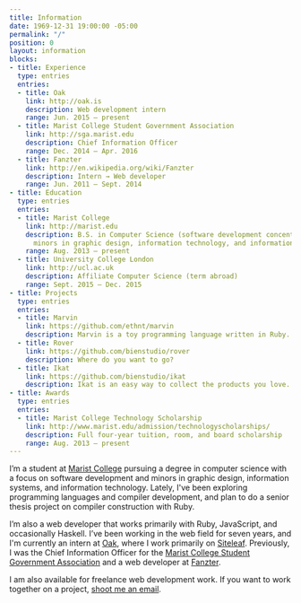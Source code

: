 ```yaml
---
title: Information
date: 1969-12-31 19:00:00 -05:00
permalink: "/"
position: 0
layout: information
blocks:
- title: Experience
  type: entries
  entries:
  - title: Oak
    link: http://oak.is
    description: Web development intern
    range: Jun. 2015 – present
  - title: Marist College Student Government Association
    link: http://sga.marist.edu
    description: Chief Information Officer
    range: Dec. 2014 – Apr. 2016
  - title: Fanzter
    link: http://en.wikipedia.org/wiki/Fanzter
    description: Intern → Web developer
    range: Jun. 2011 – Sept. 2014
- title: Education
  type: entries
  entries:
  - title: Marist College
    link: http://marist.edu
    description: B.S. in Computer Science (software development concentration), with
      minors in graphic design, information technology, and information systems
    range: Aug. 2013 – present
  - title: University College London
    link: http://ucl.ac.uk
    description: Affiliate Computer Science (term abroad)
    range: Sept. 2015 – Dec. 2015
- title: Projects
  type: entries
  entries:
  - title: Marvin
    link: https://github.com/ethnt/marvin
    description: Marvin is a toy programming language written in Ruby.
  - title: Rover
    link: https://github.com/bienstudio/rover
    description: Where do you want to go?
  - title: Ikat
    link: https://github.com/bienstudio/ikat
    description: Ikat is an easy way to collect the products you love.
- title: Awards
  type: entries
  entries:
  - title: Marist College Technology Scholarship
    link: http://www.marist.edu/admission/technologyscholarships/
    description: Full four-year tuition, room, and board scholarship
    range: Aug. 2013 – present
---
```


I’m a student at [Marist College](http://marist.edu) pursuing a degree in computer science with a focus on software development and minors in graphic design, information systems, and information technology. Lately, I've been exploring programming languages and compiler development, and plan to do a senior thesis project on compiler construction with Ruby.

I’m also a web developer that works primarily with Ruby, JavaScript, and occasionally Haskell. I’ve been working in the web field for seven years, and I'm currently an intern at [Oak](http://oak.is), where I work primarily on [Siteleaf](http://siteleaf.com). Previously, I was the Chief Information Officer for the [Marist College Student Government Association](http://sga.marist.edu) and a web developer at [Fanzter](http://en.wikipedia.org/wiki/Fanzter).

I am also available for freelance web development work. If you want to work together on a project, [shoot me an email](mailto:ethan.turkeltaub@gmail.com).
